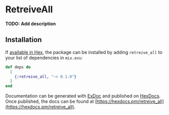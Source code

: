 # RetreiveAll

**TODO: Add description**

## Installation

If [available in Hex](https://hex.pm/docs/publish), the package can be installed
by adding `retreive_all` to your list of dependencies in `mix.exs`:

```elixir
def deps do
  [
    {:retreive_all, "~> 0.1.0"}
  ]
end
```

Documentation can be generated with [ExDoc](https://github.com/elixir-lang/ex_doc)
and published on [HexDocs](https://hexdocs.pm). Once published, the docs can
be found at [https://hexdocs.pm/retreive_all](https://hexdocs.pm/retreive_all).

